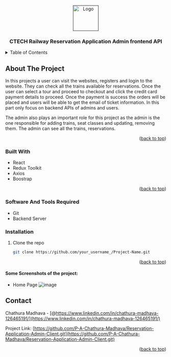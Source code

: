 <a name="readme-top"></a>

<!-- PROJECT LOGO -->
<br />
<div align="center">
  <a href="">
    <img src="https://traintimetable.lk/wp-content/uploads/2023/04/Train-Timetable-Reservation.png" alt="Logo" width="80" height="80">
  </a>

<h3 align="center">CTECH Railway Reservation Application Admin frontend API</h3>
</div>

<!-- TABLE OF CONTENTS -->
<details>
  <summary>Table of Contents</summary>
  <ol>
    <li>
      <a href="#about-the-project">About The Project</a>
      <ul>
        <li><a href="#built-with">Built With</a></li>
      </ul>
    </li>
    <li>
      <a href="#getting-started">Getting Started</a>
      <ul>
        <li><a href="#prerequisites">Prerequisites</a></li>
        <li><a href="#installation">Installation</a></li>
      </ul>
    </li>
    <li><a href="#contact">Contact</a></li>
  </ol>
</details>

<!-- ABOUT THE PROJECT -->

## About The Project

In this projects a user can visit the websites, registers and login to the website. They can check all the trains available for reservations. Once the  user can select a tour and proceed to checkout and click the credit card payment details to proceed. Once the payment is success the orders will be placed and users will be able to get the email of ticket information. In this part only focus on backend APIs of admins and users.

The admin also plays an important role for this project as the admin is the one responsible for adding trains, seat classes and updating, removing them. The admin can see all the trains, reservations.

<p align="right">(<a href="#readme-top">back to top</a>)</p>

### Built With

- React
- Redux Toolkit
- Axios
- Boostrap

<p align="right">(<a href="#readme-top">back to top</a>)</p>

<!-- GETTING STARTED -->

### Software And Tools Required

- Git
- Backend Server

### Installation

1. Clone the repo
   ```sh
   git clone https://github.com/your_username_/Project-Name.git
   ```

<p align="right">(<a href="#readme-top">back to top</a>)</p>

#### Some Screenshots of the project:
- Home Page
![image]()


<!-- CONTACT -->

## Contact

Chathura Madhava - [@https://www.linkedin.com/in/chathura-madhava-126465191/](https://www.linkedin.com/in/chathura-madhava-126465191/)

Project Link: [https://github.com/P-A-Chathura-Madhava/Reservation-Application-Admin-Client.git](https://github.com/P-A-Chathura-Madhava/Reservation-Application-Admin-Client.git)

<p align="right">(<a href="#readme-top">back to top</a>)</p>
